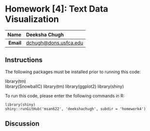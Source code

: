 Homework [4]: Text Data Visualization
==============================

| **Name**  | Deeksha Chugh  |
|----------:|:-------------|
| **Email** | dchugh@dons.usfca.edu |

## Instructions ##

The following packages must be installed prior to running this code:

library(tm)       
library(SnowballC) 
library(tm)
library(ggplot2)
library(shiny)

To run this code, please enter the following commands in R:
```
library(shiny)
shiny::runGitHub('msan622', 'deekshachugh', subdir = 'homework4')
```

## Discussion ##


